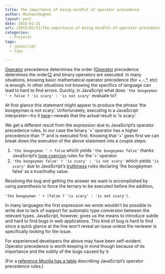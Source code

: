 ```yaml
---
title: The importance of being mindful of operator precedence
author: MichaelHughes
layout: post
date: 2015-01-21
url: /2015/01/21/the-importance-of-being-mindful-of-operator-precedence/
categories:
  - Projects
tags:
  - javascript
  - tips

---
```

[Operator][1] precedence determines the order [[Operator][1] precedence determines the order][2] and binary operators are executed. In many situations, knowing basic mathematical operator precedence (for +,-,*, etc) is enough. In other situations not knowing the specifics of language can lead to hard to find errors. Quickly, in JavaScript what does `'the boogeyman ' + false ? 'is scary' : 'is not scary'` evaluate to?

 [1]: http://en.wikipedia.org/wiki/Operator_%28computer_programming%29
 [2]: http://en.wikipedia.org/wiki/Unary_operation
 
<!--more-->

At first glance this statement might appear to produce the phrase &#8216;the boogeyman is not scary&#8217;. Unfortunately, executing in a JavaScript interpreter—try it [here][3]—reveals that the actual result is &#8216;is scary&#8217;.

We get a different result from the expression due to JavaScript&#8217;s operator precedence rules. In our case the binary &#8216;+&#8217; operator has a higher precedence than &#8216;?&#8217; and is executed first. Knowing that &#8216;+&#8217; goes first we can break down the execution of the above statement into a couple steps:

  1. `'the boogeyman ' + false` which yields `'the boogeyman false'` thanks JavaScript’s [type coercion][4] rules for the &#8216;+&#8217; operator.
  2. `'the boogeyman false' ? 'is scary' : 'is not scary'` which yields `'is scary'` due to JavaScript’s [truthiness][5] rules declaring &#8216;the boogeyman false&#8217; as a true/truthy value.

Resolving the bug and getting the answer we want is accomplished by using parenthesis to force the ternary to be executed before the addition,
  
`'the boogeyman ' + (false ? 'is scary' : 'is not scary')`.

In many languages the first expression we wrote wouldn’t be possible to write due to lack of support for automatic type conversion between the relevant types. JavaScript, however, gives us the means to introduce subtle and hard to find bugs in web applications. This kind of bug is hard to find since a quick glance at the line won’t reveal an issue unless the reviewer is specifically looking for the issue.

For experienced developers the above may have been self-evident. Operator precedence is worth keeping in mind though because of its importance and the subtly of the bugs caused by it.

(For a [reference Mozilla has a table][6] describing JavaScript’s operator precedence rules.)


 [3]: http://repl.it/languages/JavaScript
 [4]: http://en.wikipedia.org/wiki/Type_conversion
 [5]: http://11heavens.com/falsy-and-truthy-in-javascript
 [6]: https://developer.mozilla.org/en-US/docs/Web/JavaScript/Reference/Operators/Operator_Precedence?redirectlocale=en-US&redirectslug=JavaScript%2FReference%2FOperators%2FOperator_Precedence